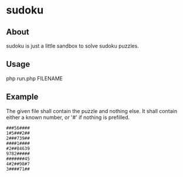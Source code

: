 # sudoku

## About

sudoku is just a little sandbox to solve sudoku puzzles.

## Usage

php run.php FILENAME

## Example

The given file shall contain the puzzle and nothing else.
It shall contain either a known number, or '#' if nothing is prefilled.


    ###56####
    1#5###2##
    2###739##
    ####1####
    #2##84639
    9782#####
    #######45
    4#2##98#7
    3####71##
